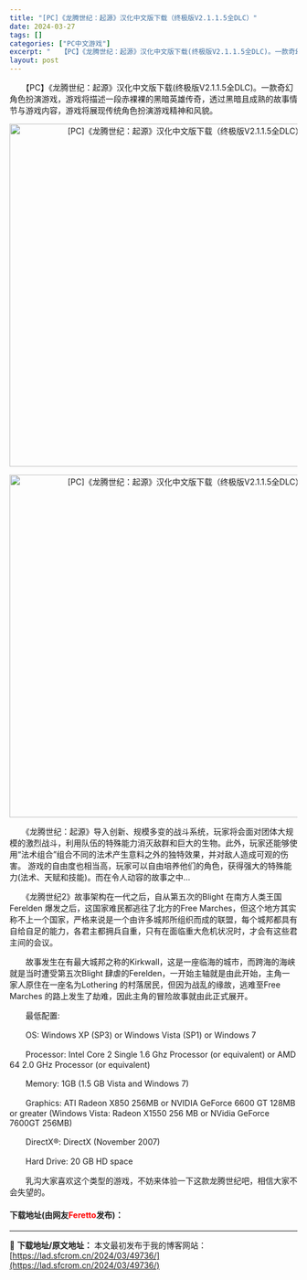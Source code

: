 ```yaml
---
title: "[PC]《龙腾世纪：起源》汉化中文版下载（终极版V2.1.1.5全DLC）"
date: 2024-03-27
tags: []
categories: ["PC中文游戏"]
excerpt: "　　【PC】《龙腾世纪：起源》汉化中文版下载(终极版V2.1.1.5全DLC)。一款奇幻角色扮演游戏，游戏将描述一段赤裸裸的黑暗英雄传奇，透过黑暗且成熟的故事情节与游戏内容，游戏将展现传统角色扮演游戏精神和风貌。 　　《龙腾世纪：起源》导入创新、规模多变的战斗系统，玩家将会面对团体大规模的激烈战斗，&hellip;"
layout: post
---
```


 <p>　　【PC】《龙腾世纪：起源》汉化中文版下载(终极版V2.1.1.5全DLC)。一款奇幻角色扮演游戏，游戏将描述一段赤裸裸的黑暗英雄传奇，透过黑暗且成熟的故事情节与游戏内容，游戏将展现传统角色扮演游戏精神和风貌。</p> <p align="center"><img align="" border="0" src="https://lad.sfcrom.cn/wp-content/uploads/2024/03/20240327_6603716ab1db9.webp" width="600" alt="[PC]《龙腾世纪：起源》汉化中文版下载（终极版V2.1.1.5全DLC）" /></p> <p align="center"><img align="" border="0" src="https://lad.sfcrom.cn/wp-content/uploads/2024/03/20240327_6603716b12eee.webp" width="600" alt="[PC]《龙腾世纪：起源》汉化中文版下载（终极版V2.1.1.5全DLC）" /></p> <p>　　《龙腾世纪：起源》导入创新、规模多变的战斗系统，玩家将会面对团体大规模的激烈战斗，利用队伍的特殊能力消灭敌群和巨大的生物。此外，玩家还能够使用&ldquo;法术组合&rdquo;组合不同的法术产生意料之外的独特效果，并对敌人造成可观的伤害。 游戏的自由度也相当高，玩家可以自由培养他们的角色，获得强大的特殊能力(法术、天赋和技能)。而在令人动容的故事之中&hellip;</p> <p>　　《龙腾世纪2》故事架构在一代之后，自从第五次的Blight 在南方人类王国Ferelden 爆发之后，这国家难民都逃往了北方的Free Marches，但这个地方其实称不上一个国家，严格来说是一个由许多城邦所组织而成的联盟，每个城邦都具有自给自足的能力，各君主都拥兵自重，只有在面临重大危机状况时，才会有这些君主间的会议。</p> <p>　　故事发生在有最大城邦之称的Kirkwall，这是一座临海的城市，而跨海的海峡就是当时遭受第五次Blight 肆虐的Ferelden，一开始主轴就是由此开始，主角一家人原住在一座名为Lothering 的村落居民，但因为战乱的缘故，逃难至Free Marches 的路上发生了劫难，因此主角的冒险故事就由此正式展开。</p> <p>　　最低配置:</p> <p>　　OS: Windows XP (SP3) or Windows Vista (SP1) or Windows 7</p> <p>　　Processor: Intel Core 2 Single 1.6 Ghz Processor (or equivalent) or AMD 64 2.0 GHz Processor (or equivalent)</p> <p>　　Memory: 1GB (1.5 GB Vista and Windows 7)</p> <p>　　Graphics: ATI Radeon X850 256MB or NVIDIA GeForce 6600 GT 128MB or greater (Windows Vista: Radeon X1550 256 MB or NVidia GeForce 7600GT 256MB)</p> <p>　　DirectX&reg;: DirectX (November 2007)</p> <p>　　Hard Drive: 20 GB HD space</p> <p>　　乳沟大家喜欢这个类型的游戏，不妨来体验一下这款龙腾世纪吧，相信大家不会失望的。</p> <p><h4>下载地址(由网友<font color="red">Feretto</font>发布)：</h4></p> 

---
📖 **下载地址/原文地址：** 本文最初发布于我的博客网站：[https://lad.sfcrom.cn/2024/03/49736/](https://lad.sfcrom.cn/2024/03/49736/)
